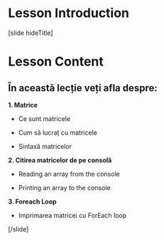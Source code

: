 # Lesson Introduction

[slide hideTitle]

# Lesson Content

## În această lecție veți afla despre:

**1. Matrice**

- Ce sunt matricele

- Cum să lucraț cu matricele

- Sintaxă matricelor

**2. Citirea matricelor de pe consolă**

- Reading an array from the console

- Printing an array to the console

**3. Foreach Loop**

- Imprimarea matricei cu ForEach loop


[/slide]